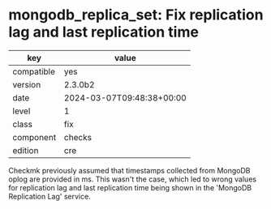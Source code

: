 [//]: # (werk v2)
# mongodb_replica_set: Fix replication lag and last replication time

key        | value
---------- | ---
compatible | yes
version    | 2.3.0b2
date       | 2024-03-07T09:48:38+00:00
level      | 1
class      | fix
component  | checks
edition    | cre

Checkmk previously assumed that timestamps collected from MongoDB oplog
are provided in ms. This wasn't the case, which led to wrong values for
replication lag and last replication time being shown in
the 'MongoDB Replication Lag' service.